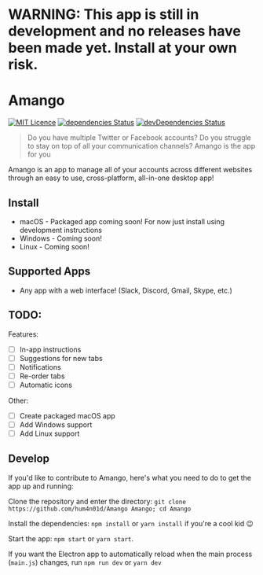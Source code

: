 # WARNING: This app is still in development and no releases have been made yet. Install at your own risk.

# Amango
[![MIT Licence](https://badges.frapsoft.com/os/mit/mit.svg?v=103)](https://opensource.org/licenses/mit-license.php)
[![dependencies Status](https://david-dm.org/hum4n01d/amango/status.svg)](https://david-dm.org/hum4n01d/amango)
[![devDependencies Status](https://david-dm.org/hum4n01d/amango/dev-status.svg)](https://david-dm.org/hum4n01d/amango?type=dev)

> Do you have multiple Twitter or Facebook accounts? Do you struggle to stay on top of all your communication channels? Amango is the app for you 

Amango is an app to manage all of your accounts across different websites through an easy to use, cross-platform, all-in-one desktop app!

## Install
* macOS - Packaged app coming soon! For now just install using development instructions
* Windows - Coming soon!
* Linux - Coming soon!

## Supported Apps
* Any app with a web interface! (Slack, Discord, Gmail, Skype, etc.)

## TODO:
Features:
- [ ] In-app instructions
- [ ] Suggestions for new tabs
- [ ] Notifications
- [ ] Re-order tabs
- [ ] Automatic icons

Other:
- [ ] Create packaged macOS app
- [ ] Add Windows support
- [ ] Add Linux support

## Develop

If you'd like to contribute to Amango, here's what you need to do to get the app up and running:

Clone the repository and enter the directory: `git clone https://github.com/hum4n01d/Amango Amango; cd Amango`

Install the dependencies: `npm install` or `yarn install` if you're a cool kid :wink:

Start the app: `npm start` or `yarn start`. 

If you want the Electron app to automatically reload when the main process (`main.js`) changes, run `npm run dev` or `yarn dev`
